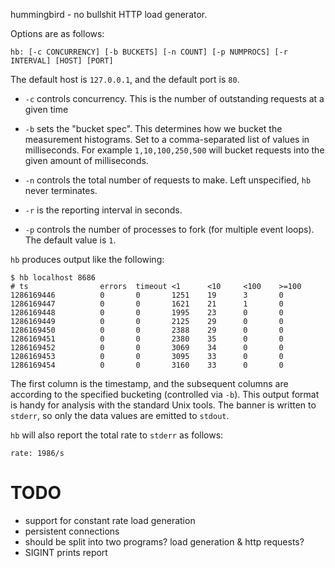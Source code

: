 hummingbird - no bullshit HTTP load generator.

Options are as follows:

    hb: [-c CONCURRENCY] [-b BUCKETS] [-n COUNT] [-p NUMPROCS] [-r INTERVAL] [HOST] [PORT]

The default host is `127.0.0.1`, and the default port is `80`.

* `-c` controls concurrency. This is the number of outstanding
  requests at a given time
  
* `-b` sets the "bucket spec".  This determines how we bucket the
  measurement histograms. Set to a comma-separated list of values in
  milliseconds. For example `1,10,100,250,500` will bucket requests
  into the given amount of milliseconds.
  
* `-n` controls the total number of requests to make. Left
  unspecified, `hb` never terminates.
  
* `-r` is the reporting interval in seconds.

* `-p` controls the number of processes to fork (for multiple event
  loops). The default value is `1`.

`hb` produces output like the following:

    $ hb localhost 8686
    # ts                errors  timeout <1      <10     <100    >=100
    1286169446          0       0       1251    19      3       0
    1286169447          0       0       1621    21      1       0
    1286169448          0       0       1995    23      0       0
    1286169449          0       0       2125    29      0       0
    1286169450          0       0       2388    29      0       0
    1286169451          0       0       2380    35      0       0
    1286169452          0       0       3069    34      0       0
    1286169453          0       0       3095    33      0       0
    1286169454          0       0       3160    33      0       0

The first column is the timestamp, and the subsequent columns are
according to the specified bucketing (controlled via `-b`). This
output format is handy for analysis with the standard Unix tools. The
banner is written to `stderr`, so only the data values are emitted to
`stdout`.

`hb` will also report the total rate to `stderr` as follows:

    rate: 1986/s

# TODO

* support for constant rate load generation
* persistent connections
* should be split into two programs? load generation & http requests?
* SIGINT prints report